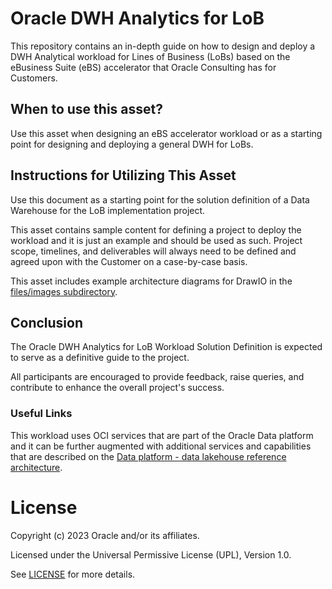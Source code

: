 # Oracle DWH Analytics for LoB

This repository contains an in-depth guide on how to design and deploy a DWH Analytical workload for Lines of Business (LoBs) based on the eBusiness Suite (eBS) accelerator that Oracle Consulting has for Customers.

## When to use this asset?

Use this asset when designing an eBS accelerator workload or as a starting point for designing and deploying a general DWH for LoBs. 

## Instructions for Utilizing This Asset

Use this document as a starting point for the solution definition of a Data Warehouse for the LoB implementation project. 

This asset contains sample content for defining a project to deploy the workload and it is just an example and should be used as such. Project scope, timelines, and deliverables will always need to be defined and agreed upon with the Customer on a case-by-case basis.

This asset includes example architecture diagrams for DrawIO in the [files/images subdirectory](files/images).

## Conclusion
The Oracle DWH Analytics for LoB Workload Solution Definition is expected to serve as a definitive guide to the project. 

All participants are encouraged to provide feedback, raise queries, and contribute to enhance the overall project's success.

### Useful Links
This workload uses OCI services that are part of the Oracle Data platform and it can be further augmented with additional services and capabilities that are described on the [Data platform - data lakehouse reference architecture](https://docs.oracle.com/en/solutions/data-platform-lakehouse/index.html#GUID-A328ACEF-30B8-4595-B86F-F27B512744DF).

# License

Copyright (c) 2023 Oracle and/or its affiliates.

Licensed under the Universal Permissive License (UPL), Version 1.0.

See [LICENSE](LICENSE.txt) for more details.
